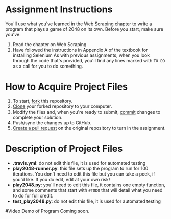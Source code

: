 # Assignment Instructions

You'll use what you've learned in the Web Scraping chapter to write a program that plays a game of 2048 on its own. Before you start, make sure you've:
1. Read the chapter on Web Scraping
2. Have followed the instructions in Appendix A of the textbook for installing Selenium
As with previous assignments, when you look through the code that's provided, you'll find any lines marked with `TO DO` as a call for you to do something.

# How to Acquire Project Files

1. To start, [fork](https://guides.github.com/activities/forking/#fork) this repository.
2. [Clone](https://guides.github.com/activities/forking/#clone) your forked repository to your computer.
3. Modify the files and, when you're ready to submit, [commit](https://guides.github.com/activities/forking/#making-changes) changes to complete your solution.
4. Push/sync the changes up to GitHub.
5. [Create a pull request](https://guides.github.com/activities/forking/#making-a-pull-request) on the original repository to turn in the assignment.

# Description of Project Files
* **.travis.yml**: do not edit this file, it is used for automated testing
* **play2048-runner.py**: this file sets up the program to run for 100 iterations. You don't need to edit this file but you can take a peek, if you'd like. If you do edit, edit at your own risk!
* **play2048.py**: you'll need to edit this file, it contains one empty function, and some comments that start with `#TODO` that will detail what you need to do for full credit.
* **test_play2048.py**: do not edit this file, it is used for automated testing

#Video Demo of Program 
Coming soon.
